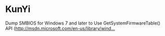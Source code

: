 # KunYi
Dump SMBIOS for Windows 7 and later to Use GetSystemFirmwareTable() API (http://msdn.microsoft.com/en-us/library/wind…
